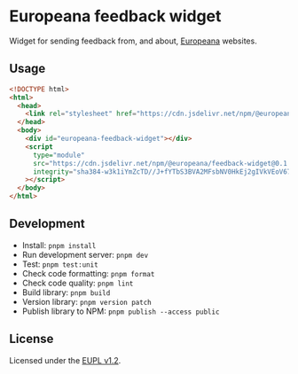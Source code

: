 # Europeana feedback widget

Widget for sending feedback from, and about, [Europeana](https://www.europeana.eu/)
websites.


## Usage

```html
<!DOCTYPE html>
<html>
  <head>
    <link rel="stylesheet" href="https://cdn.jsdelivr.net/npm/@europeana/feedback-widget@0.1.0-rc.4/dist/europeana-feedback-widget.css" />
  </head>
  <body>
    <div id="europeana-feedback-widget"></div>
    <script
      type="module"
      src="https://cdn.jsdelivr.net/npm/@europeana/feedback-widget@0.1.0-rc.4/dist/europeana-feedback-widget.js"
      integrity="sha384-w3k1iYmZcTD//J+fYTbS3BVA2MFsbNV0HkEj2gIVkVEoV67BH4aoroUoVYzF96BT"
    ></script>
  </body>
</html>
```


## Development

* Install: `pnpm install`
* Run development server: `pnpm dev`
* Test: `pnpm test:unit`
* Check code formatting: `pnpm format`
* Check code quality: `pnpm lint`
* Build library: `pnpm build`
* Version library: `pnpm version patch`
* Publish library to NPM: `pnpm publish --access public`


## License

Licensed under the [EUPL v1.2](./LICENSE.md).
